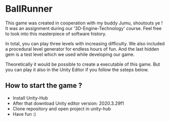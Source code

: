 # BallRunner

This game was created in cooperation with my buddy Jumu, shoutouts ye !
It was an assignment during our '3D-Engine-Technology' course.
Feel free to look into this masterpiece of software history.

In total, you can play three levels with increasing difficulty.
We also included a procedural level generator for endless hours of fun.
And the last hidden gem is a test level which we used while developing our game.

Theoretically it would be possible to create a executable of this game.
But you can play it also in the Unity Editor if you follow the ssteps below. 

## How to start the game ?

- Install Unity-Hub
- After that download Unity editor version: 2020.3.29f1
- Clone repository and open project in unity-hub
- Have fun :)